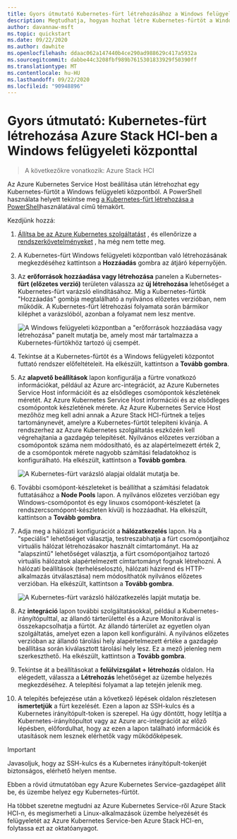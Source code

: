 ```yaml
---
title: Gyors útmutató Kubernetes-fürt létrehozásához a Windows felügyeleti központban
description: Megtudhatja, hogyan hozhat létre Kubernetes-fürtöt a Windows felügyeleti központban
author: davannaw-msft
ms.topic: quickstart
ms.date: 09/22/2020
ms.author: dawhite
ms.openlocfilehash: ddaac062a147440b4ce290ad988629c417a5932a
ms.sourcegitcommit: dabbe44c3208fbf989b7615301833929f50390ff
ms.translationtype: MT
ms.contentlocale: hu-HU
ms.lasthandoff: 09/22/2020
ms.locfileid: "90948896"
---
```

# <a name="quickstart-create-a-kubernetes-cluster-on-azure-stack-hci-using-windows-admin-center"></a>Gyors útmutató: Kubernetes-fürt létrehozása Azure Stack HCI-ben a Windows felügyeleti központtal

> A következőkre vonatkozik: Azure Stack HCI

Az Azure Kubernetes Service Host beállítása után létrehozhat egy Kubernetes-fürtöt a Windows felügyeleti központból. A PowerShell használata helyett tekintse meg [a Kubernetes-fürt létrehozása a PowerShell](create-kubernetes-cluster-powershell.md)használatával című témakört.

Kezdjünk hozzá:

1. [Állítsa be az Azure Kubernetes szolgáltatást](setup.md) , és ellenőrizze a [rendszerkövetelményeket](system-requirements.md) , ha még nem tette meg.
1. A Kubernetes-fürt Windows felügyeleti központban való létrehozásának megkezdéséhez kattintson a **Hozzáadás** gombra az átjáró képernyőjén.
2. Az **erőforrások hozzáadása vagy létrehozása** panelen a Kubernetes- **fürt (előzetes verzió)** területen válassza az **új létrehozása** lehetőséget a Kubernetes-fürt varázsló elindításához. Míg a Kubernetes-fürtök "Hozzáadás" gombja megtalálható a nyilvános előzetes verzióban, nem működik. A Kubernetes-fürt létrehozási folyamata során bármikor kiléphet a varázslóból, azonban a folyamat nem lesz mentve. 

    ![A Windows felügyeleti központban a "erőforrások hozzáadása vagy létrehozása" panelt mutatja be, amely most már tartalmazza a Kubernetes-fürtökhöz tartozó új csempét.](.\media\create-kubernetes-cluster\add-connection.png)

3. Tekintse át a Kubernetes-fürtöt és a Windows felügyeleti központot futtató rendszer előfeltételeit. Ha elkészült, kattintson a **Tovább gombra**. 
4. Az **alapvető beállítások** lapon konfigurálja a fürtre vonatkozó információkat, például az Azure arc-integrációt, az Azure Kubernetes Service Host információit és az elsődleges csomópontok készletének méretét.  Az Azure Kubernetes Service Host információi és az elsődleges csomópontok készletének mérete. Az Azure Kubernetes Service Host mezőhöz meg kell adni annak a Azure Stack HCI-fürtnek a teljes tartománynevét, amelyre a Kubernetes-fürtöt telepíteni kívánja. A rendszerhez az Azure Kubernetes szolgáltatás eszközén kell végrehajtania a gazdagép telepítését. Nyilvános előzetes verzióban a csomópontok száma nem módosítható, és az alapértelmezett érték 2, de a csomópontok mérete nagyobb számítási feladatokhoz is konfigurálható. Ha elkészült, kattintson a **Tovább gombra**.

    ![A Kubernetes-fürt varázsló alapjai oldalát mutatja be.](.\media\create-kubernetes-cluster\basics.png)

5. További csomópont-készleteket is beállíthat a számítási feladatok futtatásához a **Node Pools** lapon. A nyilvános előzetes verzióban egy Windows-csomópontot és egy linuxos csomópont-készletet (a rendszercsomópont-készleten kívül) is hozzáadhat. Ha elkészült, kattintson a **Tovább gombra**.
6. Adja meg a hálózati konfigurációt a **hálózatkezelés** lapon. Ha a "speciális" lehetőséget választja, testreszabhatja a fürt csomópontjaihoz virtuális hálózat létrehozásakor használt címtartományt. Ha az "alapszintű" lehetőséget választja, a fürt csomópontjaihoz tartozó virtuális hálózatok alapértelmezett címtartományt fognak létrehozni. A hálózati beállítások (terheléselosztó, hálózati házirend és HTTP-alkalmazás útválasztása) nem módosíthatók nyilvános előzetes verzióban. Ha elkészült, kattintson a **Tovább gombra**.

    ![A Kubernetes-fürt varázsló hálózatkezelés lapját mutatja be.](.\media\create-kubernetes-cluster\networking.png)

7. Az **integráció** lapon további szolgáltatásokkal, például a Kubernetes-irányítópulttal, az állandó tárterülettel és a Azure Monitorával is összekapcsolhatja a fürtöt. Az állandó tárterület az egyetlen olyan szolgáltatás, amelyet ezen a lapon kell konfigurálni. A nyilvános előzetes verzióban az állandó tárolási hely alapértelmezett értéke a gazdagép beállítása során kiválasztott tárolási hely lesz. Ez a mező jelenleg nem szerkeszthető. Ha elkészült, kattintson a **Tovább gombra**.
8. Tekintse át a beállításokat a **felülvizsgálat + létrehozás** oldalon. Ha elégedett, válassza a **Létrehozás** lehetőséget az üzembe helyezés megkezdéséhez. A telepítési folyamat a lap tetején jelenik meg. 
9. A telepítés befejezése után a következő lépések oldalon részletesen **ismertetjük** a fürt kezelését. Ezen a lapon az SSH-kulcs és a Kubernetes irányítópult-token is szerepel. Ha úgy döntött, hogy letiltja a Kubernetes-irányítópultot vagy az Azure arc-integrációt az előző lépésben, előfordulhat, hogy az ezen a lapon található információk és utasítások nem lesznek elérhetők vagy működőképesek.

> [!IMPORTANT] 
> Javasoljuk, hogy az SSH-kulcs és a Kubernetes irányítópult-tokenjét biztonságos, elérhető helyen mentse.

Ebben a rövid útmutatóban egy Azure Kubernetes Service-gazdagépet állít be, és üzembe helyez egy Kubernetes-fürtöt. 

Ha többet szeretne megtudni az Azure Kubernetes Service-ről Azure Stack HCI-n, és megismerheti a Linux-alkalmazások üzembe helyezését és felügyeletét az Azure Kubernetes Service-ben Azure Stack HCI-en, folytassa ezt az oktatóanyagot.
